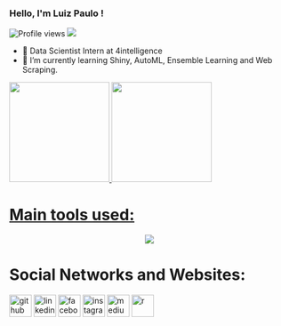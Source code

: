 ### Hello, I'm Luiz Paulo !
![Profile views](https://gpvc.arturio.dev/LuizPaulo23) <a href="https://www.linkedin.com/in/luiz-paulo-tavares-gon%C3%A7alves-611849174/" alt="Linkedin">
  <img src="https://img.shields.io/badge/-Linkedin-0e76a8?style=flat-square&logo=Linkedin&logoColor=white&link=https://www.linkedin.com/in/melissa-pg/"/>
</a>

- 🔭 Data Scientist Intern at 4intelligence
- 🌱 I’m currently learning Shiny, AutoML, Ensemble Learning and Web Scraping.  

<div>
<a href="https://github.com/LuizPaulo23">
<img height="180em" src="https://github-readme-stats.vercel.app/api/top-langs/?username=LuizPaulo23&layout=compact&langs_count=6&theme=dracula"/>
<img height="180em" src="https://streak-stats.demolab.com/?user=LuizPaulo23&layout=compact&langs_count=10&theme=dracula"/>
</div>

# Main tools used:
  
  <p align="center">
  <a href="https://skillicons.dev">
    <img src="https://skillicons.dev/icons?i=r,py,java,redis,sqlite,postman,latex,linux" />
  </a>
</p>

# Social Networks and Websites: 

[<img src='https://cdn.jsdelivr.net/npm/simple-icons@3.0.1/icons/github.svg' alt='github' height='40'>](https://github.com/LuizPaulo23)  [<img src='https://cdn.jsdelivr.net/npm/simple-icons@3.0.1/icons/linkedin.svg' alt='linkedin' height='40'>](https://www.linkedin.com/in/https://www.linkedin.com/in/luiz-paulo-tavares-gon%C3%A7alves-611849174//)  [<img src='https://cdn.jsdelivr.net/npm/simple-icons@3.0.1/icons/facebook.svg' alt='facebook' height='40'>](https://www.facebook.com/https://www.facebook.com/luizpaulo.tavaresgoncalves/)  [<img src='https://cdn.jsdelivr.net/npm/simple-icons@3.0.1/icons/instagram.svg' alt='instagram' height='40'>](https://www.instagram.com/luiz_paulo.023/)  [<img src='https://cdn.jsdelivr.net/npm/simple-icons@3.0.1/icons/medium.svg' alt='medium' height='40'>](https://luizpaulotavaresgonalves.medium.com/)  [<img src='https://cdn.jsdelivr.net/npm/simple-icons@3.0.1/icons/r.svg' alt='r' height='40'>](https://rpubs.com/Luiz_Paulo23)  

